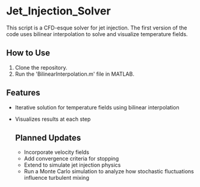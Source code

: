 # Jet_Injection_Solver
This script is a CFD-esque solver for jet injection. The first version of the code uses bilinear interpolation to solve and visualize temperature fields.

## How to Use
1. Clone the repository.
2. Run the 'BilinearInterpolation.m' file in MATLAB.

## Features
- Iterative solution for temperature fields using bilinear interpolation
- Visualizes results at each step

  ## Planned Updates
  - Incorporate velocity fields
  - Add convergence criteria for stopping
  - Extend to simulate jet injection physics
  - Run a Monte Carlo simulation to analyze how stochastic fluctuations influence turbulent mixing
